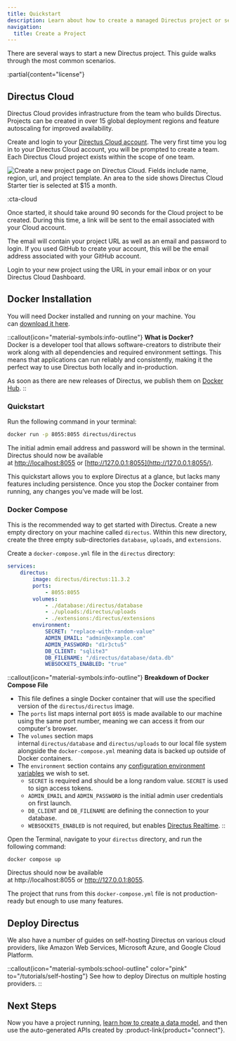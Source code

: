 ```yaml
---
title: Quickstart
description: Learn about how to create a managed Directus project or self-host with Docker.
navigation: 
  title: Create a Project
---
```


There are several ways to start a new Directus project. This guide walks through the most common scenarios.

:partial{content="license"}

## Directus Cloud

Directus Cloud provides infrastructure from the team who builds Directus. Projects can be created in over 15 global deployment regions and feature autoscaling for improved availability.

Create and login to your [Directus Cloud account](https://directus.cloud/). The very first time you log in to your Directus Cloud account, you will be prompted to create a team. Each Directus Cloud project exists within the scope of one team.

![Create a new project page on Directus Cloud. Fields include name, region, url, and project template. An area to the side shows Directus Cloud Starter tier is selected at $15 a month.](https://product-team.directus.app/assets/ed3ace98-6ee8-4b34-b2df-b109eb9bca17.png)

:cta-cloud

Once started, it should take around 90 seconds for the Cloud project to be created. During this time, a link will be sent to the email associated with your Cloud account.

The email will contain your project URL as well as an email and password to login. If you used GitHub to create your account, this will be the email address associated with your GitHub account.

Login to your new project using the URL in your email inbox or on your Directus Cloud Dashboard.

## Docker Installation

You will need Docker installed and running on your machine. You can [download it here](https://docs.docker.com/get-docker/).

::callout{icon="material-symbols:info-outline"}
**What is Docker?**  
Docker is a developer tool that allows software-creators to distribute their work along with all dependencies and required environment settings. This means that applications can run reliably and consistently, making it the perfect way to use Directus both locally and in-production.

As soon as there are new releases of Directus, we publish them on [Docker Hub](https://hub.docker.com/r/directus/directus).
::

### Quickstart

Run the following command in your terminal:

```bash
docker run -p 8055:8055 directus/directus
```

The initial admin email address and password will be shown in the terminal. Directus should now be available at [http://localhost:8055](http://localhost:8055/) or [http://127.0.0.1:8055](http://127.0.0.1:8055/).

This quickstart allows you to explore Directus at a glance, but lacks many features including persistence. Once you stop the Docker container from running, any changes you’ve made will be lost.

### Docker Compose

This is the recommended way to get started with Directus. Create a new empty directory on your machine called `directus`. Within this new directory, create the three empty sub-directories `database`, `uploads`, and `extensions`.

Create a `docker-compose.yml` file in the `directus` directory:

<!-- TODO: Load latest version always -->

```yaml [docker-compose.yml]
services:
	directus:
		image: directus/directus:11.3.2
		ports:
			- 8055:8055
		volumes:
			- ./database:/directus/database
			- ./uploads:/directus/uploads
			- ./extensions:/directus/extensions
		environment:
			SECRET: "replace-with-random-value"
			ADMIN_EMAIL: "admin@example.com"
			ADMIN_PASSWORD: "d1r3ctu5"
			DB_CLIENT: "sqlite3"
			DB_FILENAME: "/directus/database/data.db"
			WEBSOCKETS_ENABLED: "true"
```

::callout{icon="material-symbols:info-outline"}
**Breakdown of Docker Compose File**  
- This file defines a single Docker container that will use the specified version of the `directus/directus` image.
- The `ports` list maps internal port `8055` is made available to our machine using the same port number, meaning we can access it from our computer's browser.
- The `volumes` section maps internal `directus/database` and `directus/uploads` to our local file system alongside the `docker-compose.yml` meaning data is backed up outside of Docker containers.
- The `environment` section contains any [configuration environment variables](/configuration/overview) we wish to set.
  - `SECRET` is required and should be a long random value. `SECRET` is used to sign access tokens.
  - `ADMIN_EMAIL` and `ADMIN_PASSWORD` is the initial admin user credentials on first launch.
  - `DB_CLIENT` and `DB_FILENAME` are defining the connection to your database.
  - `WEBSOCKETS_ENABLED` is not required, but enables [Directus Realtime](/guides/realtime/quickstart).
::

Open the Terminal, navigate to your `directus` directory, and run the following command:

```
docker compose up
```

Directus should now be available at http://localhost:8055 or http://127.0.0.1:8055.

The project that runs from this `docker-compose.yml` file is not production-ready but enough to use many features.

## Deploy Directus

We also have a number of guides on self-hosting Directus on various cloud providers, like Amazon Web Services, Microsoft Azure, and Google Cloud Platform.

::callout{icon="material-symbols:school-outline" color="pink" to="/tutorials/self-hosting"}
See how to deploy Directus on multiple hosting providers.
::

## Next Steps

Now you have a project running, [learn how to create a data model](/guides/data-model/quickstart), and then use the auto-generated APIs created by :product-link{product="connect"}.
